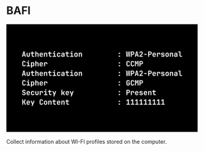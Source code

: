# BAFI

![img.jpg](https://github.com/R0P1/bafi/blob/main/img.jpg)

Collect information about WI-FI profiles stored on the computer.
